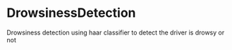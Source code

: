# DrowsinessDetection
Drowsiness detection using haar classifier to detect the driver is drowsy or not

